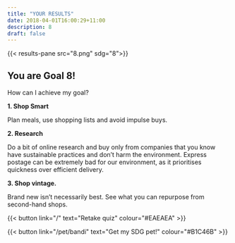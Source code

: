 ```yaml
---
title: "YOUR RESULTS"
date: 2018-04-01T16:00:29+11:00
description: 8
draft: false
---
```


{{< results-pane src="8.png" sdg="8">}}

You are Goal 8!
---

How can I achieve my goal?

**1. Shop Smart**

Plan meals, use shopping lists and avoid impulse buys.

**2. Research**

Do a bit of online research and buy only from companies that you know have sustainable practices and don’t harm the environment. Express postage can be extremely bad for our environment, as it prioritises quickness over efficient delivery.

**3. Shop vintage.** 

Brand new isn’t necessarily best. See what you can repurpose from second-hand shops.


{{< button link="/" text="Retake quiz" colour="#EAEAEA" >}}

{{< button link="/pet/bandi" text="Get my SDG pet!" colour="#B1C46B" >}}
